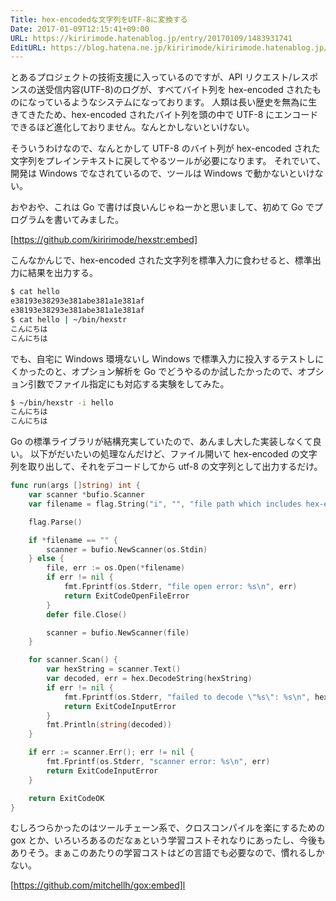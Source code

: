 ```yaml
---
Title: hex-encodedな文字列をUTF-8に変換する
Date: 2017-01-09T12:15:41+09:00
URL: https://kiririmode.hatenablog.jp/entry/20170109/1483931741
EditURL: https://blog.hatena.ne.jp/kiririmode/kiririmode.hatenablog.jp/atom/entry/10328749687204938763
---
```


とあるプロジェクトの技術支援に入っているのですが、API リクエスト/レスポンスの送受信内容(UTF-8)のログが、すべてバイト列を hex-encoded されたものになっているようなシステムになっております。
人類は長い歴史を無為に生きてきたため、hex-encoded されたバイト列を頭の中で UTF-8 にエンコードできるほど進化しておりません。なんとかしないといけない。

そういうわけなので、なんとかして UTF-8 のバイト列が hex-encoded された文字列をプレインテキストに戻してやるツールが必要になります。
それでいて、開発は Windows でなされているので、ツールは Windows で動かないといけない。


おやおや、これは Go で書けば良いんじゃねーかと思いまして、初めて Go でプログラムを書いてみました。

[https://github.com/kiririmode/hexstr:embed]


こんなかんじで、hex-encoded された文字列を標準入力に食わせると、標準出力に結果を出力する。
```sh
$ cat hello
e38193e38293e381abe381a1e381af
e38193e38293e381abe381a1e381af
$ cat hello | ~/bin/hexstr
こんにちは
こんにちは
```

でも、自宅に Windows 環境ないし Windows で標準入力に投入するテストしにくかったのと、オプション解析を Go でどうやるのか試したかったので、オプション引数でファイル指定にも対応する実験をしてみた。

```sh
$ ~/bin/hexstr -i hello
こんにちは
こんにちは
```

Go の標準ライブラリが結構充実していたので、あんまし大した実装しなくて良い。
以下がだいたいの処理なんだけど、ファイル開いて hex-encoded の文字列を取り出して、それをデコードしてから utf-8 の文字列として出力するだけ。

```go
func run(args []string) int {
	var scanner *bufio.Scanner
	var filename = flag.String("i", "", "file path which includes hex-encoded lines")

	flag.Parse()

	if *filename == "" {
		scanner = bufio.NewScanner(os.Stdin)
	} else {
		file, err := os.Open(*filename)
		if err != nil {
			fmt.Fprintf(os.Stderr, "file open error: %s\n", err)
			return ExitCodeOpenFileError
		}
		defer file.Close()

		scanner = bufio.NewScanner(file)
	}

	for scanner.Scan() {
		var hexString = scanner.Text()
		var decoded, err = hex.DecodeString(hexString)
		if err != nil {
			fmt.Fprintf(os.Stderr, "failed to decode \"%s\": %s\n", hexString, err)
			return ExitCodeInputError
		}
		fmt.Println(string(decoded))
	}

	if err := scanner.Err(); err != nil {
		fmt.Fprintf(os.Stderr, "scanner error: %s\n", err)
		return ExitCodeInputError
	}

	return ExitCodeOK
}
```

むしろつらかったのはツールチェーン系で、クロスコンパイルを楽にするための gox とか、いろいろあるのだなぁという学習コストそれなりにあったし、今後もありそう。まぁこのあたりの学習コストはどの言語でも必要なので、慣れるしかない。

[https://github.com/mitchellh/gox:embed]l
